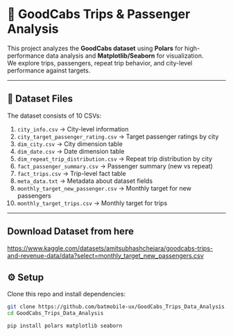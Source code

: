 # 🚖 GoodCabs Trips & Passenger Analysis

This project analyzes the **GoodCabs dataset** using **Polars** for high-performance data analysis and **Matplotlib/Seaborn** for visualization.  
We explore trips, passengers, repeat trip behavior, and city-level performance against targets.

---

## 📂 Dataset Files

The dataset consists of 10 CSVs:

1. `city_info.csv` → City-level information  
2. `city_target_passenger_rating.csv` → Target passenger ratings by city  
3. `dim_city.csv` → City dimension table  
4. `dim_date.csv` → Date dimension table  
5. `dim_repeat_trip_distribution.csv` → Repeat trip distribution by city  
6. `fact_passenger_summary.csv` → Passenger summary (new vs repeat)  
7. `fact_trips.csv` → Trip-level fact table  
8. `meta_data.txt` → Metadata about dataset fields  
9. `monthly_target_new_passenger.csv` → Monthly target for new passengers  
10. `monthly_target_trips.csv` → Monthly target for trips  

---

## Download Dataset from here 
https://www.kaggle.com/datasets/amitsubhashchejara/goodcabs-trips-and-revenue-data/data?select=monthly_target_new_passengers.csv

## ⚙️ Setup

Clone this repo and install dependencies:

```bash
git clone https://github.com/batmobile-ux/GoodCabs_Trips_Data_Analysis.git
cd GoodCabs_Trips_Data_Analysis

pip install polars matplotlib seaborn

